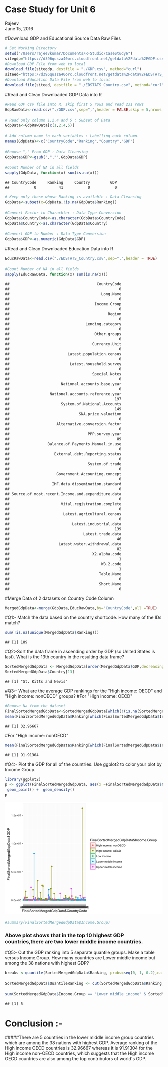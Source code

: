 # Case Study for Unit 6
Rajeev  
June 15, 2016  


#Download GDP and Educational Source Data Raw Files 


```r
# Set Working Directory
setwd("/Users/rajeevkumar/Documents/R-Studio/CaseStudy6")
sitegdp="https://d396qusza40orc.cloudfront.net/getdata%2Fdata%2FGDP.csv"
#Download GDP File from web to local
download.file(sitegdp, destfile = "./GDP.csv", method="curl")
siteed="https://d396qusza40orc.cloudfront.net/getdata%2Fdata%2FEDSTATS_Country.csv"
#Download Education Data File from web to local
download.file(siteed, destfile = "./EDSTATS_Country.csv", method="curl")
```

#Read and Clean Downloaded GDP Data into R

```r
#Read GDP csv file into R. skip first 5 rows and read 231 rows
GdpRawData<-read.csv("./GDP.csv",sep=",",header = FALSE,skip = 5,nrows = 231)

# Read only column 1,2,4 and 5 : Subset of Data
GdpData<-GdpRawData[c(1,2,4,5)]

# Add column name to each variables : Labelling each column.
names(GdpData)<-c("CountryCode","Ranking","Country","GDP")

#Remove "," From GDP : Data Cleansing
GdpData$GDP<-gsub(",","",GdpData$GDP)

#Count Number of NA in all fields
sapply(GdpData, function(x) sum(is.na(x)))
```

```
## CountryCode     Ranking     Country         GDP 
##           0          41           0           0
```

```r
# Keep only those whose Ranking is available : Data Cleansing
GdpData<-subset(x=GdpData,!is.na(GdpData$Ranking))

#Convert Factor to Charachter : Data Type Conversion
GdpData$CountryCode<-as.character(GdpData$CountryCode)
GdpData$Country<-as.character(GdpData$Country)

#Convert GDP to Number : Data Type Conversion
GdpData$GDP<-as.numeric(GdpData$GDP)
```

#Read and Clean Downloaded Education Data into R

```r
EducRawData<-read.csv("./EDSTATS_Country.csv",sep=",",header = TRUE)

#Count Number of NA in all fields
sapply(EducRawData, function(x) sum(is.na(x)))
```

```
##                                       CountryCode 
##                                                 0 
##                                         Long.Name 
##                                                 0 
##                                      Income.Group 
##                                                 0 
##                                            Region 
##                                                 0 
##                                  Lending.category 
##                                                 0 
##                                      Other.groups 
##                                                 0 
##                                     Currency.Unit 
##                                                 0 
##                          Latest.population.census 
##                                                 0 
##                           Latest.household.survey 
##                                                 0 
##                                     Special.Notes 
##                                                 0 
##                       National.accounts.base.year 
##                                                 0 
##                  National.accounts.reference.year 
##                                               197 
##                       System.of.National.Accounts 
##                                               149 
##                               SNA.price.valuation 
##                                                 0 
##                     Alternative.conversion.factor 
##                                                 0 
##                                   PPP.survey.year 
##                                                89 
##                 Balance.of.Payments.Manual.in.use 
##                                                 0 
##                    External.debt.Reporting.status 
##                                                 0 
##                                   System.of.trade 
##                                                 0 
##                     Government.Accounting.concept 
##                                                 0 
##                   IMF.data.dissemination.standard 
##                                                 0 
## Source.of.most.recent.Income.and.expenditure.data 
##                                                 0 
##                       Vital.registration.complete 
##                                                 0 
##                        Latest.agricultural.census 
##                                                 0 
##                            Latest.industrial.data 
##                                               139 
##                                 Latest.trade.data 
##                                                46 
##                      Latest.water.withdrawal.data 
##                                                82 
##                                     X2.alpha.code 
##                                                 1 
##                                         WB.2.code 
##                                                 1 
##                                        Table.Name 
##                                                 0 
##                                        Short.Name 
##                                                 0
```

#Merge Data of 2 datasets on Country Code Column

```r
MergedGdpData<-merge(GdpData,EducRawData,by="CountryCode",all =TRUE)
```

#Q1:- Match the data based on the country shortcode. How many of the IDs match? 

```r
sum(!is.na(unique(MergedGdpData$Ranking)))
```

```
## [1] 189
```

#Q2:-Sort the data frame in ascending order by GDP  (so United States is last). What is the 13th country in the resulting data frame?

```r
SortedMergedGdpData <- MergedGdpData[order(MergedGdpData$GDP,decreasing = FALSE),]
SortedMergedGdpData$Country[13]
```

```
## [1] "St. Kitts and Nevis"
```

#Q3:- What are the average GDP rankings for the "High income: OECD" and "High income: nonOECD" groups? 
#For "High income: OECD"

```r
#Remove Na from the dataset
FinalSortedMergedGdpData<-SortedMergedGdpData[which(!(is.na(SortedMergedGdpData$Ranking) | is.na(SortedMergedGdpData$Income.Group))),]
mean(FinalSortedMergedGdpData$Ranking[which(FinalSortedMergedGdpData$Income.Group=="High income: OECD")])
```

```
## [1] 32.96667
```

#For "High income: nonOECD"

```r
mean(FinalSortedMergedGdpData$Ranking[which(FinalSortedMergedGdpData$Income.Group=="High income: nonOECD" )])
```

```
## [1] 91.91304
```
#Q4:- Plot the GDP for all of the countries. Use ggplot2 to color your plot by Income Group.


```r
library(ggplot2)
p <- ggplot(FinalSortedMergedGdpData, aes(x =FinalSortedMergedGdpData$CountryCode , y =FinalSortedMergedGdpData$GDP ,color=FinalSortedMergedGdpData$Income.Group)) + 
 geom_point() +  geom_density()
p
```

![](Case-Study-Unit-6_files/figure-html/unnamed-chunk-9-1.png)<!-- -->

```r
#summary(FinalSortedMergedGdpData$Income.Group)
```

### Above plot shows that in the top 10 highest GDP countries,there are two lower middle income countries.

#Q5:- Cut the GDP ranking into 5 separate quantile groups. Make a table versus Income.Group. How many countries are Lower middle income but among the 38 nations with highest GDP?


```r
breaks <-quantile(SortedMergedGdpData$Ranking, probs=seq(0, 1, 0.2),na.rm=TRUE)

SortedMergedGdpData$QuantileRanking <- cut(SortedMergedGdpData$Ranking,breaks=breaks,labels=c("high", "medium high", "medium","medium low", "low"),include.lowest=TRUE)

sum(SortedMergedGdpData$Income.Group == "Lower middle income" & SortedMergedGdpData$QuantileRanking =="high" & !is.na(SortedMergedGdpData$QuantileRanking))
```

```
## [1] 5
```
# Conclusion :- 
#####There are 5 countries in the lower middle income group countries which are among the 38 nations with highest GDP. Average ranking of the High income OECD countries is 32.96667 whereas it is 91.91304 for the High income non-OECD countries, which suggests that the High income OECD countries are also among the top contributors of world's GDP.



